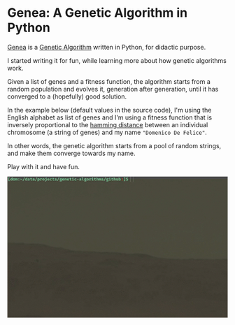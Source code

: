 # Genea: A Genetic Algorithm in Python

[Genea](genea.py) is a [Genetic Algorithm](https://en.wikipedia.org/wiki/Genetic_algorithm) written in Python, for didactic purpose.

I started writing it for fun, while learning more about how genetic algorithms work.

Given a list of genes and a fitness function, the algorithm starts from a random population and evolves it, generation after generation, until it has converged to a (hopefully) good solution.

In the example below (default values in the source code), I'm using the English alphabet as list of genes and I'm using a fitness function that is inversely proportional to the [hamming distance](https://en.wikipedia.org/wiki/Hamming_distance) between an individual chromosome (a string of genes) and my name `"Domenico De Felice"`.

In other words, the genetic algorithm starts from a pool of random strings, and make them converge towards my name.

Play with it and have fun.

![Demo](demo.gif?raw=true)

